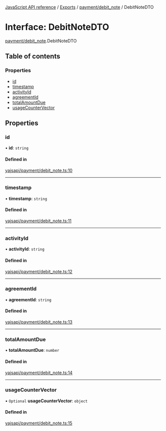 [JavaScript API reference](../README) / [Exports](../modules) / [payment/debit\_note](../modules/payment_debit_note) / DebitNoteDTO

# Interface: DebitNoteDTO

[payment/debit_note](../modules/payment_debit_note).DebitNoteDTO

## Table of contents

### Properties

- [id](payment_debit_note.DebitNoteDTO#id)
- [timestamp](payment_debit_note.DebitNoteDTO#timestamp)
- [activityId](payment_debit_note.DebitNoteDTO#activityid)
- [agreementId](payment_debit_note.DebitNoteDTO#agreementid)
- [totalAmountDue](payment_debit_note.DebitNoteDTO#totalamountdue)
- [usageCounterVector](payment_debit_note.DebitNoteDTO#usagecountervector)

## Properties

### id

• **id**: `string`

#### Defined in

[yajsapi/payment/debit_note.ts:10](https://github.com/golemfactory/yajsapi/blob/d7422f1/yajsapi/payment/debit_note.ts#L10)

___

### timestamp

• **timestamp**: `string`

#### Defined in

[yajsapi/payment/debit_note.ts:11](https://github.com/golemfactory/yajsapi/blob/d7422f1/yajsapi/payment/debit_note.ts#L11)

___

### activityId

• **activityId**: `string`

#### Defined in

[yajsapi/payment/debit_note.ts:12](https://github.com/golemfactory/yajsapi/blob/d7422f1/yajsapi/payment/debit_note.ts#L12)

___

### agreementId

• **agreementId**: `string`

#### Defined in

[yajsapi/payment/debit_note.ts:13](https://github.com/golemfactory/yajsapi/blob/d7422f1/yajsapi/payment/debit_note.ts#L13)

___

### totalAmountDue

• **totalAmountDue**: `number`

#### Defined in

[yajsapi/payment/debit_note.ts:14](https://github.com/golemfactory/yajsapi/blob/d7422f1/yajsapi/payment/debit_note.ts#L14)

___

### usageCounterVector

• `Optional` **usageCounterVector**: `object`

#### Defined in

[yajsapi/payment/debit_note.ts:15](https://github.com/golemfactory/yajsapi/blob/d7422f1/yajsapi/payment/debit_note.ts#L15)
